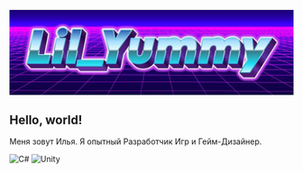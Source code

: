 ![Header](https://github.com/lilYummy228/lilYummy228/blob/main/Assets/Title.jpg)

<h2> Hello, world! </h2>
Меня зовут Илья. Я опытный Разработчик Игр и Гейм-Дизайнер.

<img src="https://cdn.jsdelivr.net/gh/devicons/devicon/icons/csharp/csharp-original.svg" width="50" alt="C#"> <img src="https://cdn.jsdelivr.net/gh/devicons/devicon/icons/unity/unity-original.svg" width="50" alt="Unity">
<p>
    <style>
        .container {
            display: flex;
            gap: 10px;
            max-width: 1000px;
            margin: 0;
            padding: 0px;
        }
        
        .text-content {
            flex: 1;
        }
        
        .gif-container {
            flex-shrink: 0;
        }
        
        .gif-container img {
            width: 135px;
            height: 240px;
            border-radius: 8px;
        }
    </style>

<h3> "Elementary Magic" - </h3>
    <div class="container">
        <div class="text-content">
        Моя первая игра в жанре "Match-3". Была сделана в рамках курса от школы Я-Юниор как соло проект.
        </div>
    <div class="gif-container">
        <alt="GIF"> <img src="https://github.com/lilYummy228/lilYummy228/blob/main/Assets/ElementaryMagic.gif">
    </div>
  </div>

<a href="https://yandex.ru/games/app/396555?lang=ru" class="link-button" target="_blank" rel="noopener noreferrer">
    Играть в Elementary Magic
</a>

</p>

<h3> "Chronotrace" - </h3>
  <p align="left"> <alt="GIF"> <img src="https://github.com/lilYummy228/lilYummy228/blob/main/Assets/Chronotrace.gif" width="240px" height="135px"> </p>

<h3> "Tasty Battle" - </h3>
  <p align="right">  <alt="GIF"> <img src="https://github.com/lilYummy228/lilYummy228/blob/main/Assets/TastyBattle.gif" width="240px" height="135px"> </p>